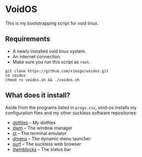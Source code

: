 # VoidOS
This is my bootstrapping script for void linux.

## Requirements
- A newly installed void linux system.
- An internet connection.
- Make sure you run this script as `root`.

```
git clone https://github.com/x1nigo/voidos.git
cd voidos
chmod +x voidos.sh && ./voidos.sh
```
## What does it install?
Aside from the programs listed in `progs.csv`, void-os installs my configuration files and my other suckless software repositories:
- [dotfiles](https://github.com/x1nigo/dotfiles) &ndash; My dotfiles
- [dwm](https://github.com/x1nigo/dwm) &ndash; The window manager
- [st](https://github.com/x1nigo/st) &ndash; The terminal emulator
- [dmenu](https://github.com/x1nigo/dmenu) &ndash; The dynamic menu launcher
- [surf](https://github.com/x1nigo/surf) &ndash; The suckless web browser
- [dwmblocks](https://github.com/x1nigo/dwmblocks) &ndash; The status bar
